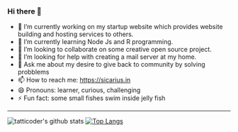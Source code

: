 ### Hi there 👋

<!--
**tatticoder/tatticoder** is a ✨ _special_ ✨ repository because its `README.md` (this file) appears on your GitHub profile.

Here are some ideas to get you started:
-->

- 🔭 I’m currently working on my startup website which provides website building and hosting services to others.
- 🌱 I’m currently learning Node Js and R programming.
- 👯 I’m looking to collaborate on some creative open source project.
- 🤔 I’m looking for help with creating a mail server at my home.
- 💬 Ask me about my desire to give back to community by solving probblems
- 📫 How to reach me: https://sicarius.in
- 😄 Pronouns: learner, curious, challenging
- ⚡ Fun fact: some small fishes swim inside jelly fish 
---
![tatticoder's github stats](https://github-readme-stats.vercel.app/api?username=tatticoder&count_private=true&show_icons=true&hide_border=true)
[![Top Langs](https://github-readme-stats.vercel.app/api/top-langs/?username=tatticoder&hideRepos=heartbeat)](https://github.com/tatticoder/github-readme-stats)

